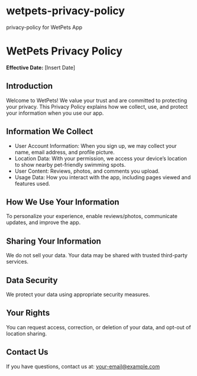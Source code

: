 # wetpets-privacy-policy
privacy-policy for WetPets App
<!DOCTYPE html>
<html lang="en">
<head>
<meta charset="UTF-8" />
<meta name="viewport" content="width=device-width, initial-scale=1.0"/>
<title>WetPets Privacy Policy</title>
</head>
<body>
<h1>WetPets Privacy Policy</h1>
<p><strong>Effective Date:</strong> [Insert Date]</p>
<h2>Introduction</h2>
<p>Welcome to WetPets! We value your trust and are committed to protecting your privacy. This Privacy Policy explains how we collect, use, and protect your information when you use our app.</p>
<h2>Information We Collect</h2>
<ul>
<li>User Account Information: When you sign up, we may collect your name, email address, and profile picture.</li>
<li>Location Data: With your permission, we access your device’s location to show nearby pet-friendly swimming spots.</li>
<li>User Content: Reviews, photos, and comments you upload.</li>
<li>Usage Data: How you interact with the app, including pages viewed and features used.</li>
</ul>
<h2>How We Use Your Information</h2>
<p>To personalize your experience, enable reviews/photos, communicate updates, and improve the app.</p>
<h2>Sharing Your Information</h2>
<p>We do not sell your data. Your data may be shared with trusted third-party services.</p>
<h2>Data Security</h2>
<p>We protect your data using appropriate security measures.</p>
<h2>Your Rights</h2>
<p>You can request access, correction, or deletion of your data, and opt-out of location sharing.</p>
<h2>Contact Us</h2>
<p>If you have questions, contact us at: <a href="mailto:your-email@example.com">your-email@example.com</a></p>
</body>
</html>
